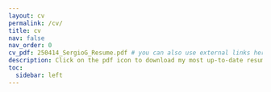 ```yaml
---
layout: cv
permalink: /cv/
title: cv
nav: false
nav_order: 0
cv_pdf: 250414_SergioG_Resume.pdf # you can also use external links here
description: Click on the pdf icon to download my most up-to-date resume.  # This is a description of the page. You can modify it in '_pages/cv.md'. You can also change or remove the top pdf download button.
toc:
  sidebar: left
---
```

